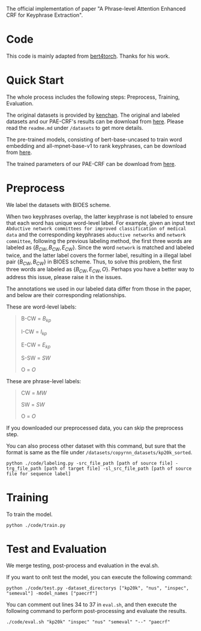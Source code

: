 The official implementation of paper "A Phrase-level Attention Enhanced CRF for Keyphrase Extraction".

# Code
This code is mainly adapted from [bert4torch](https://github.com/Tongjilibo/bert4torch). Thanks for his work.

# Quick Start
The whole process includes the following steps: Preprocess, Training, Evaluation.

The original datasets is provided by [kenchan](https://github.com/kenchan0226/keyphrase-generation-rl).
The original and labeled datasets and our PAE-CRF's results can be download from [here]().
Please read the `readme.md` under `/datasets` to get more details.

The pre-trained models, consisting of bert-base-uncased to train word embedding and all-mpnet-base-v1 to rank keyphrases, can be download from [here]().

The trained parameters of our PAE-CRF can be download from [here](https://drive.google.com/file/d/1aUglIQRaaFXk-9JKE0RTpEeEmMDVAKc2/view?usp=sharing).

# Preprocess
We label the datasets with BIOES scheme.

When two keyphrases overlap, the latter keyphrase is not labeled to ensure that each word has unique word-level label.
For example, given an input text `Abductive network committees for improved classification of medical data` and the corresponding keyphrases `abductive networks` and `network committee`, following the previous labeling method, the first three words are labeled as $\{B_{CW}, B_{CW}, E_{CW}\}$. 
Since the word `network` is matched and labeled twice, and the latter label covers the former label, resulting in a illegal label pair $\{B_{CW}, B_{CW}\}$ in BIOES scheme. 
Thus, to solve this problem, the first three words are labeled as $\{B_{CW}, E_{CW}, O\}$.
Perhaps you have a better way to address this issue, please raise it in the issues.

The annotations we used in our labeled data differ from those in the paper, and below are their corresponding relationships.

These are word-level labels:
> B-CW = $B_{kp}$
>
> I-CW = $I_{kp}$
> 
> E-CW = $E_{kp}$
> 
> S-SW = $SW$
> 
> O = $O$

These are phrase-level labels:
> CW = $MW$
>
> SW = $SW$
>
> O = $O$

If you downloaded our preprocessed data, you can skip the preprocess step.

You can also process other dataset with this command, but sure that the format is same as the file under `/datasets/copyrnn_datasets/kp20k_sorted`.

	python ./code/labeling.py -src_file_path [path of source file] -trg_file_path [path of target file] -sl_src_file_path [path of source file for sequence label]

# Training
To train the model.

	python ./code/train.py

# Test and Evaluation
We merge testing, post-process and evaluation in the eval.sh.

If you want to onlt test the model, you can execute the following command:

	python ./code/test.py -dataset_directorys ["kp20k", "nus", "inspec", "semeval"] -model_names ["paecrf"]

You can comment out lines 34 to 37 in `eval.sh`, and then execute the following command to perform post-processing and evaluate the results.

	./code/eval.sh "kp20k" "inspec" "nus" "semeval" "--" "paecrf" 









